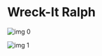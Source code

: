 # Wreck-It Ralph

![img 0](https://i.imgur.com/l2NAO8v.jpg)

![img 1](https://i.imgur.com/dN9de0h.jpg)

